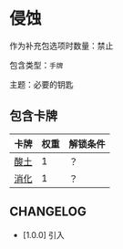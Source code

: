 # 侵蚀

作为补充包选项时数量：禁止

包含类型：`手牌`

主题：必要的钥匙

## 包含卡牌

卡牌 | 权重 | 解锁条件
--- | --- | ---
[酸土](../卡牌/酸土.md) | 1 | ？
[消化](../卡牌/消化.md) | 1 | ？

## CHANGELOG

- [1.0.0] 引入

